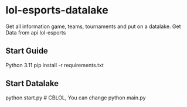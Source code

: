 # lol-esports-datalake
Get all information game, teams, tournaments and put on a datalake. Get Data from api lol-esports

## Start Guide

Python 3.11
pip install -r requirements.txt

## Start Datalake

python start.py  # CBLOL, You can change
python main.py


